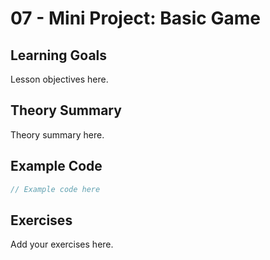 # 07 - Mini Project: Basic Game

## Learning Goals
Lesson objectives here.

## Theory Summary
Theory summary here.

## Example Code
```csharp
// Example code here
```

## Exercises
Add your exercises here.
